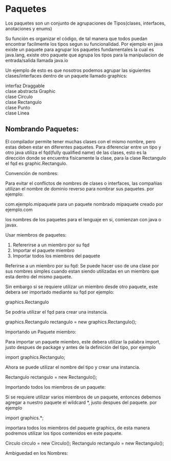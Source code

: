 # Paquetes

Los paquetes son un conjunto de agrupaciones de Tipos(clases, interfaces, anotaciones y enums)

Su función es organizar el código, de tal manera que todos puedan encontrar facilmente los tipos segun
su funcionalidad.
Por ejemplo en java existe un paquete para agrupar los paquetes fundamentales la cual es java.lang,
existe otro paquete que agrupa los tipos para la manipulacion de entrada/salida llamada java.io

Un ejemplo de esto es que nosotros podemos agrupar las siguientes clases/interfaces dentro de un paquete llamado
graphics:

interfaz Draggable  
clase abstracta Graphic  
clase Circulo  
clase Rectangulo  
clase Punto  
clase Linea  

## Nombrando Paquetes:
El compilador permite tener muchas clases con el mismo nombre, pero estas deben estar en diferentes paquetes. 
Para diferenciar entre un tipo y otro java utiliza el fqd(fully qualified name) de las clases, esto es la dirección
donde se encuentra fisicamente la clase, para la clase Rectangulo el fqd es graphic.Rectangulo.

Convención de nombres:

Para evitar el conflictos de nombres de clases o interfaces, las compañias utilizan el nombre de dominio reverso
para nombrar sus paquetes. por ejemplo:

com.ejemplo.mipaquete para un paquete nombrado mipaquete creado por ejemplo.com

los nombres de los paquetes para el lenguaje en si, comienzan con java o javax.

Usar miembros de paquetes:

1. Refererirse a un miembro por su fqd
2. Importar el paquete miembro
3. Importar todos los miembros del paquete

Referirse a un miembro por su fqd:
Se puede hacer uso de una clase por sus nombres simples cuando estan siendo utilizadas en un miembro 
que esta dentro del mismo paquete.

Sin embargo si se requiere utilizar un miembro desde otro paquete, este debera ser importado mediante su
fqd por ejemplo:

graphics.Rectangulo

Se podria utilizar el fqd para crear una instancia.

graphics.Rectangulo rectangulo = new graphics.Rectangulo();

Importando un Paquete miembro:

Para importar un paquete miembro, este debera utilizar la palabra import, justo despues de package y antes de la 
definición del tipo, por ejemplo

import graphics.Rectangulo;

Ahora se puede utilizar el nombre del tipo y crear una instancia.

Rectangulo rectangulo = new Rectangulo();

Importando todos los miembros de un paquete:

Si se requiere utilizar varios miembros de un paquete, entonces debemos agregar a nuestro paquete el wildcard *, justo
despues del paquete. por ejemplo

import graphics.*;

importara todos los miembros del paquete graphics, de esta manera podremos utilizar los tipos contenidos en este
paquete.

Circulo circulo = new Circulo();
Rectangulo rectangulo = new Rectangulo();

Ambiguedad en los Nombres:


